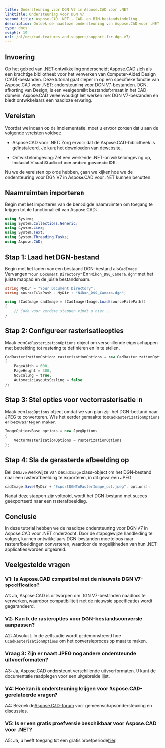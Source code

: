```yaml
---
title: Ondersteuning voor DGN V7 in Aspose.CAD voor .NET
linktitle: Ondersteuning voor DGN V7
second_title: Aspose.CAD .NET - CAD- en BIM-bestandsindeling
description: Ontdek de naadloze ondersteuning van Aspose.CAD voor .NET voor DGN V7. Converteer DGN-bestanden moeiteloos naar rasterafbeeldingen met stapsgewijze begeleiding.
type: docs
weight: 19
url: /nl/net/cad-features-and-support/support-for-dgn-v7/
---
```

## Invoering

Op het gebied van .NET-ontwikkeling onderscheidt Aspose.CAD zich als een krachtige bibliotheek voor het verwerken van Computer-Aided Design (CAD)-bestanden. Deze tutorial gaat dieper in op een specifieke functie van Aspose.CAD voor .NET: ondersteuning voor DGN V7-bestanden. DGN, afkorting van Design, is een veelgebruikt bestandsformaat in het CAD-domein. Aspose.CAD vereenvoudigt het werken met DGN V7-bestanden en biedt ontwikkelaars een naadloze ervaring.

## Vereisten

Voordat we ingaan op de implementatie, moet u ervoor zorgen dat u aan de volgende vereisten voldoet:

-  Aspose.CAD voor .NET: Zorg ervoor dat de Aspose.CAD-bibliotheek is geïnstalleerd. Je kunt het downloaden van de[website](https://releases.aspose.com/cad/net/).

- Ontwikkelomgeving: Zet een werkende .NET-ontwikkelomgeving op, inclusief Visual Studio of een andere gewenste IDE.

Nu we de vereisten op orde hebben, gaan we kijken hoe we de ondersteuning voor DGN V7 in Aspose.CAD voor .NET kunnen benutten.

## Naamruimten importeren

Begin met het importeren van de benodigde naamruimten om toegang te krijgen tot de functionaliteit van Aspose.CAD:

```csharp
using System;
using System.Collections.Generic;
using System.Linq;
using System.Text;
using System.Threading.Tasks;
using Aspose.CAD;
```

## Stap 1: Laad het DGN-bestand

 Begin met het laden van een bestaand DGN-bestand als`CadImage` Vervangen`"Your Document Directory"` En`"Nikon_D90_Camera.dgn"` met het juiste mappad en de juiste bestandsnaam.

```csharp
string MyDir = "Your Document Directory";
string sourceFilePath = MyDir + "Nikon_D90_Camera.dgn";

using (CadImage cadImage = (CadImage)Image.Load(sourceFilePath))
{
    // Code voor verdere stappen vindt u hier...
}
```

## Stap 2: Configureer rasterisatieopties

 Maak een`CadRasterizationOptions` object om verschillende eigenschappen met betrekking tot rastering te definiëren en in te stellen.

```csharp
CadRasterizationOptions rasterizationOptions = new CadRasterizationOptions
{
    PageWidth = 600,
    PageHeight = 300,
    NoScaling = true,
    AutomaticLayoutsScaling = false
};
```

## Stap 3: Stel opties voor vectorrasterisatie in

 Maak een`JpegOptions` object omdat we van plan zijn het DGN-bestand naar JPEG te converteren. Wijs het eerder gemaakte toe`CadRasterizationOptions` er bezwaar tegen maken.

```csharp
ImageOptionsBase options = new JpegOptions
{
    VectorRasterizationOptions = rasterizationOptions
};
```

## Stap 4: Sla de gerasterde afbeelding op

 Bel de`Save` werkwijze van de`CadImage` class-object om het DGN-bestand naar een rasterafbeelding te exporteren, in dit geval een JPEG.

```csharp
cadImage.Save(MyDir + "ExportDGNToRasterImage_out.jpeg", options);
```

Nadat deze stappen zijn voltooid, wordt het DGN-bestand met succes geëxporteerd naar een rasterafbeelding.

## Conclusie

In deze tutorial hebben we de naadloze ondersteuning voor DGN V7 in Aspose.CAD voor .NET onderzocht. Door de stapsgewijze handleiding te volgen, kunnen ontwikkelaars DGN-bestanden moeiteloos naar rasterafbeeldingen converteren, waardoor de mogelijkheden van hun .NET-applicaties worden uitgebreid.

## Veelgestelde vragen

### V1: Is Aspose.CAD compatibel met de nieuwste DGN V7-specificaties?

A1: Ja, Aspose.CAD is ontworpen om DGN V7-bestanden naadloos te verwerken, waardoor compatibiliteit met de nieuwste specificaties wordt gegarandeerd.

### V2: Kan ik de rasteropties voor DGN-bestandsconversie aanpassen?

 A2: Absoluut. In de zelfstudie wordt gedemonstreerd hoe u`CadRasterizationOptions` om het conversieproces op maat te maken.

### Vraag 3: Zijn er naast JPEG nog andere ondersteunde uitvoerformaten?

A3: Ja, Aspose.CAD ondersteunt verschillende uitvoerformaten. U kunt de documentatie raadplegen voor een uitgebreide lijst.

### V4: Hoe kan ik ondersteuning krijgen voor Aspose.CAD-gerelateerde vragen?

 A4: Bezoek de[Aspose.CAD-forum](https://forum.aspose.com/c/cad/19) voor gemeenschapsondersteuning en discussies.

### V5: Is er een gratis proefversie beschikbaar voor Aspose.CAD voor .NET?

 A5: Ja, u heeft toegang tot een gratis proefperiode[hier](https://releases.aspose.com/).